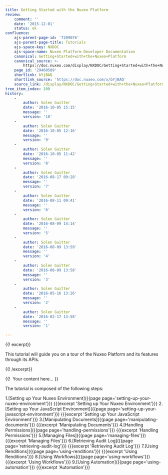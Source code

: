 ```yaml
---
title: Getting Started with the Nuxeo Platform
review:
    comment: ''
    date: '2015-12-01'
    status: ok
confluence:
    ajs-parent-page-id: '7209076'
    ajs-parent-page-title: Tutorials
    ajs-space-key: NXDOC
    ajs-space-name: Nuxeo Platform Developer Documentation
    canonical: Getting+Started+with+the+Nuxeo+Platform
    canonical_source: >-
        https://doc.nuxeo.com/display/NXDOC/Getting+Started+with+the+Nuxeo+Platform
    page_id: '29460589'
    shortlink: bYjBAQ
    shortlink_source: 'https://doc.nuxeo.com/x/bYjBAQ'
    source_link: /display/NXDOC/Getting+Started+with+the+Nuxeo+Platform
tree_item_index: 100
history:
    -
        author: Solen Guitter
        date: '2016-10-05 15:15'
        message: ''
        version: '10'
    -
        author: Solen Guitter
        date: '2016-10-05 12:16'
        message: ''
        version: '9'
    -
        author: Solen Guitter
        date: '2016-10-05 11:42'
        message: ''
        version: '8'
    -
        author: Solen Guitter
        date: '2016-08-17 09:28'
        message: ''
        version: '7'
    -
        author: Solen Guitter
        date: '2016-08-11 09:41'
        message: ''
        version: '6'
    -
        author: Solen Guitter
        date: '2016-08-09 14:14'
        message: ''
        version: '5'
    -
        author: Solen Guitter
        date: '2016-08-09 13:59'
        message: ''
        version: '4'
    -
        author: Solen Guitter
        date: '2016-08-09 13:58'
        message: ''
        version: '3'
    -
        author: Solen Guitter
        date: '2016-05-16 13:26'
        message: ''
        version: '2'
    -
        author: Solen Guitter
        date: '2016-02-17 13:58'
        message: ''
        version: '1'

---
```

{{! excerpt}}

This tutorial will guide you on a tour of the Nuxeo Platform and its features through its APIs.

{{! /excerpt}}

{{! &nbsp;Your content here... }}

The tutorial is composed of the following steps:

1.[Setting up Your Nuxeo Environment]({{page page='setting-up-your-nuxeo-environment'}})
    {{{excerpt 'Setting up Your Nuxeo Environment'}}}
2.[Setting up Your JavaScript Environment]({{page page='setting-up-your-javascript-environment'}})
    {{{excerpt 'Setting up Your JavaScript Environment'}}}
3.[Manipulating Documents]({{page page='manipulating-documents'}})
    {{{excerpt 'Manipulating Documents'}}}
4.[Handling Permissions]({{page page='handling-permissions'}})
    {{{excerpt 'Handling Permissions'}}}
5.[Managing Files]({{page page='managing-files'}})
    {{{excerpt 'Managing Files'}}}
6.[Retrieving Audit Log]({{page page='retrieving-audit-log'}})
    {{{excerpt 'Retrieving Audit Log'}}}
7.[Using Renditions]({{page page='using-renditions'}})
    {{{excerpt 'Using Renditions'}}}
8.[Using Workflows]({{page page='using-workflows'}})
    {{{excerpt 'Using Workflows'}}}
9.[Using Automation]({{page page='using-automation'}})
    {{{excerpt 'Automation'}}}
